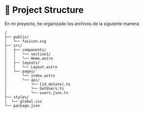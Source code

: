 
# 🚀 Project Structure

En mi proyecto, he organizado los archivos de la siguiente manera:

```text
/
├── public/
│   └── favicon.svg
├── src/
│   ├── components/
│   │   └── section1/
│   │   └── Home.astro
│   ├── layouts/
│   │   └── Layout.astro
│   └── pages/
│       └── index.astro
│       └── api/
│           └── [id_delete].ts
│           └── GetUsers.ts
│           └── users.json.ts
├── styles/
│  └── global.css
└── package.json
```
